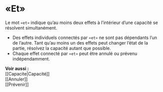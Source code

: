 # «Et»
Le mot `«et»` indique qu’au moins deux effets à l’intérieur d’une capacité se résolvent simultanément.
- Des effets individuels connectés par `«et»` ne sont pas dépendants l’un de l’autre. Tant qu’au moins un des effets peut changer l’état de la partie, résolvez la capacité autant que possible.
- Chaque effet connecté par `«et»` peut être annulé ou prévenu indépendamment.

**Voir aussi :**  
[[Capacite|Capacité]]  
[[Annuler]]  
[[Prévenir]]